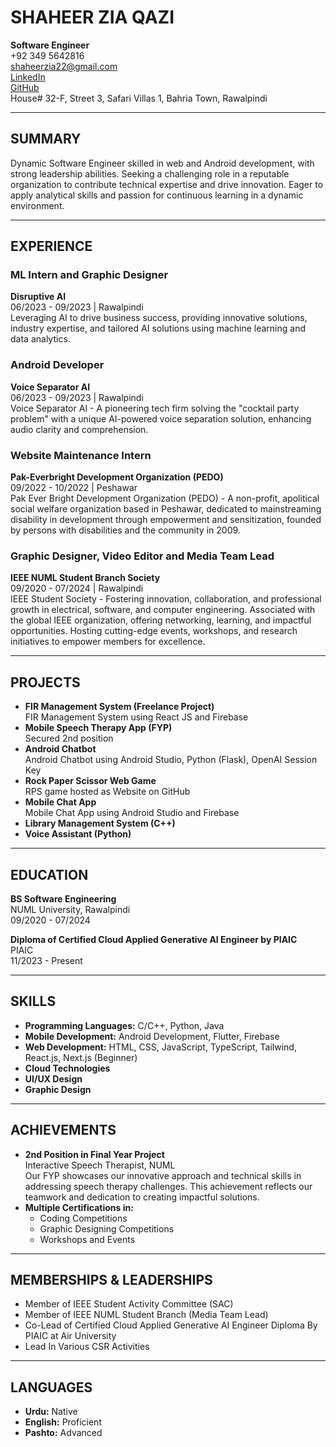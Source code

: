 # SHAHEER ZIA QAZI

**Software Engineer**  
+92 349 5642816  
shaheerzia22@gmail.com  
[LinkedIn](https://www.linkedin.com/in/shaheerziaqazi)  
[GitHub](https://github.com/sherryzia)  
House# 32-F, Street 3, Safari Villas 1, Bahria Town, Rawalpindi

---

## SUMMARY

Dynamic Software Engineer skilled in web and Android development, with strong leadership abilities. Seeking a challenging role in a reputable organization to contribute technical expertise and drive innovation. Eager to apply analytical skills and passion for continuous learning in a dynamic environment.

---

## EXPERIENCE

### ML Intern and Graphic Designer
**Disruptive AI**  
06/2023 - 09/2023 | Rawalpindi  
Leveraging AI to drive business success, providing innovative solutions, industry expertise, and tailored AI solutions using machine learning and data analytics.

### Android Developer
**Voice Separator AI**  
06/2023 - 09/2023 | Rawalpindi  
Voice Separator AI - A pioneering tech firm solving the "cocktail party problem" with a unique AI-powered voice separation solution, enhancing audio clarity and comprehension.

### Website Maintenance Intern
**Pak-Everbright Development Organization (PEDO)**  
09/2022 - 10/2022 | Peshawar  
Pak Ever Bright Development Organization (PEDO) - A non-profit, apolitical social welfare organization based in Peshawar, dedicated to mainstreaming disability in development through empowerment and sensitization, founded by persons with disabilities and the community in 2009.

### Graphic Designer, Video Editor and Media Team Lead
**IEEE NUML Student Branch Society**  
09/2020 - 07/2024 | Rawalpindi  
IEEE Student Society - Fostering innovation, collaboration, and professional growth in electrical, software, and computer engineering. Associated with the global IEEE organization, offering networking, learning, and impactful opportunities. Hosting cutting-edge events, workshops, and research initiatives to empower members for excellence.

---

## PROJECTS

- **FIR Management System (Freelance Project)**  
  FIR Management System using React JS and Firebase
- **Mobile Speech Therapy App (FYP)**  
  Secured 2nd position
- **Android Chatbot**  
  Android Chatbot using Android Studio, Python (Flask), OpenAI Session Key
- **Rock Paper Scissor Web Game**  
  RPS game hosted as Website on GitHub
- **Mobile Chat App**  
  Mobile Chat App using Android Studio and Firebase
- **Library Management System (C++)**
- **Voice Assistant (Python)**

---

## EDUCATION

**BS Software Engineering**  
NUML University, Rawalpindi  
09/2020 - 07/2024

**Diploma of Certified Cloud Applied Generative AI Engineer by PIAIC**  
PIAIC  
11/2023 - Present

---

## SKILLS

- **Programming Languages:** C/C++, Python, Java
- **Mobile Development:** Android Development, Flutter, Firebase
- **Web Development:** HTML, CSS, JavaScript, TypeScript, Tailwind, React.js, Next.js (Beginner)
- **Cloud Technologies**
- **UI/UX Design**
- **Graphic Design**

---

## ACHIEVEMENTS

- **2nd Position in Final Year Project**  
  Interactive Speech Therapist, NUML  
  Our FYP showcases our innovative approach and technical skills in addressing speech therapy challenges. This achievement reflects our teamwork and dedication to creating impactful solutions.
- **Multiple Certifications in:**  
  - Coding Competitions
  - Graphic Designing Competitions
  - Workshops and Events

---

## MEMBERSHIPS & LEADERSHIPS

- Member of IEEE Student Activity Committee (SAC)
- Member of IEEE NUML Student Branch (Media Team Lead)
- Co-Lead of Certified Cloud Applied Generative AI Engineer Diploma By PIAIC at Air University
- Lead In Various CSR Activities

---

## LANGUAGES

- **Urdu:** Native
- **English:** Proficient
- **Pashto:** Advanced

